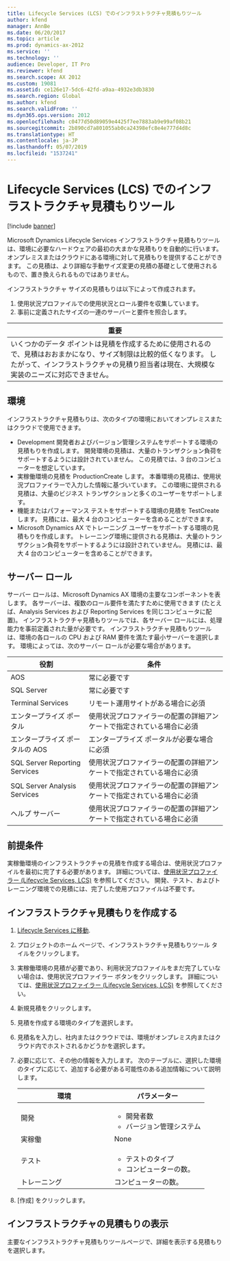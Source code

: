 ```yaml
---
title: Lifecycle Services (LCS) でのインフラストラクチャ見積もりツール
author: kfend
manager: AnnBe
ms.date: 06/20/2017
ms.topic: article
ms.prod: dynamics-ax-2012
ms.service: ''
ms.technology: ''
audience: Developer, IT Pro
ms.reviewer: kfend
ms.search.scope: AX 2012
ms.custom: 19081
ms.assetid: ce126e17-5dc6-42fd-a9aa-4932e3db3830
ms.search.region: Global
ms.author: kfend
ms.search.validFrom: ''
ms.dyn365.ops.version: 2012
ms.openlocfilehash: c0477d50d89059e4425f7ee7883ab9e99af08b21
ms.sourcegitcommit: 2b890cd7a801055ab0ca24398efc8e4e777d4d8c
ms.translationtype: HT
ms.contentlocale: ja-JP
ms.lasthandoff: 05/07/2019
ms.locfileid: "1537241"
---
```

# <a name="infrastructure-estimator-in-lifecycle-services-lcs"></a>Lifecycle Services (LCS) でのインフラストラクチャ見積もりツール

[!include [banner](../../includes/banner.md)]

Microsoft Dynamics Lifecycle Services インフラストラクチャ見積もりツールは、環境に必要なハードウェアの最初の大まかな見積もりを自動的に行います。 オンプレミスまたはクラウドにある環境に対して見積もりを提供することができます。 この見積は、より詳細な手動サイズ変更の見積の基礎として使用されるもので、置き換えられるものではありません。

インフラストラクチャ サイズの見積もりは以下によって作成されます。
1.  使用状況プロファイルでの使用状況とロール要件を収集しています。
2.  事前に定義されたサイズの一連のサーバーと要件を照合します。

| **重要**                                                                                                                                                                                                                 |
|-------------------------------------------------------------------------------------------------------------------------------------------------------------------------------------------------------------------------------|
| いくつかのデータ ポイントは見積を作成するために使用されるので、見積はおおまかになり、サイズ制限は比較的低くなります。 したがって、インフラストラクチャの見積り担当者は現在、大規模な実装のニーズに対応できません。 |

## <a name="environments"></a>環境
インフラストラクチャ見積もりは、次のタイプの環境においてオンプレミスまたはクラウドで使用できます。
-   Development 開発者およびバージョン管理システムをサポートする環境の見積もりを作成します。 開発環境の見積は、大量のトランザクション負荷をサポートするようには設計されていません。 この見積では、3 台のコンピューターを想定しています。
-   実稼働環境の見積を ProductionCreate します。 本番環境の見積は、使用状況プロファイラーで入力した情報に基づいています。 この環境に提供される見積は、大量のビジネス トランザクションと多くのユーザーをサポートします。
-   機能またはパフォーマンス テストをサポートする環境の見積を TestCreate します。 見積には、最大 4 台のコンピューターを含めることができます。
-   Microsoft Dynamics AX でトレーニング ユーザーをサポートする環境の見積もりを作成します。 トレーニング環境に提供される見積は、大量のトランザクション負荷をサポートするようには設計されていません。 見積には、最大 4 台のコンピューターを含めることができます。

## <a name="server-roles"></a>サーバー ロール
サーバー ロールは、Microsoft Dynamics AX 環境の主要なコンポーネントを表します。 各サーバーは、複数のロール要件を満たすために使用できます (たとえば、Analysis Services および Reporting Services を同じコンピュータに配置)。 インフラストラクチャ見積もりツールでは、各サーバー ロールには、処理能力を事前定義された量が必要です。 インフラストラクチャ見積もりツールは、環境の各ロールの CPU および RAM 要件を満たす最小サーバーを選択します。 環境によっては、次のサーバー ロールが必要な場合があります。

| 役割                          | 条件                                                                                 |
|-------------------------------|-------------------------------------------------------------------------------------------|
| AOS                           | 常に必要です                                                                           |
| SQL Server                    | 常に必要です                                                                           |
| Terminal Services             | リモート運用サイトがある場合に必須                                              |
| エンタープライズ ポータル             | 使用状況プロファイラーの配置の詳細アンケートで指定されている場合に必須 |
| エンタープライズ ポータルの AOS     | エンタープライズ ポータルが必要な場合に必須                                                   |
| SQL Server Reporting Services | 使用状況プロファイラーの配置の詳細アンケートで指定されている場合に必須 |
| SQL Server Analysis Services  | 使用状況プロファイラーの配置の詳細アンケートで指定されている場合に必須 |
| ヘルプ サーバー                   | 使用状況プロファイラーの配置の詳細アンケートで指定されている場合に必須 |

## <a name="prerequisites"></a>前提条件
実稼働環境のインフラストラクチャの見積を作成する場合は、使用状況プロファイルを最初に完了する必要があります。 詳細については、[使用状況プロファイラー (Lifecycle Services, LCS)](usage-profiler-lcs.md) を参照してください。 開発、テスト、およびトレーニング環境での見積には、完了した使用プロファイルは不要です。

## <a name="create-an-infrastructure-estimate"></a>インフラストラクチャ見積もりを作成する
1.  [Lifecycle Services に移動](https://lcs.dynamics.com).
2.  プロジェクトのホーム ページで、インフラストラクチャ見積もりツール タイルをクリックします。
3.  実稼働環境の見積が必要であり、利用状況プロファイルをまだ完了していない場合は、使用状況プロファイラー ボタンをクリックします。 詳細については、[使用状況プロファイラー (Lifecycle Services, LCS)](usage-profiler-lcs.md) を参照してください。
4.  新規見積をクリックします。
5.  見積を作成する環境のタイプを選択します。
6.  見積名を入力し、社内またはクラウドでは、環境がオンプレミス内またはクラウド内でホストされるかどうかを選択します。
7.  必要に応じて、その他の情報を入力します。 次のテーブルに、選択した環境のタイプに応じて、追加する必要がある可能性のある追加情報について説明します。

    <table>
    <colgroup>
    <col width="50%" />
    <col width="50%" />
    </colgroup>
    <thead>
    <tr class="header">
    <th>環境</th>
    <th>パラメーター</th>
    </tr>
    </thead>
    <tbody>
    <tr class="odd">
    <td>開発</td>
    <td><ul>
    <li>開発者数</li>
    <li>バージョン管理システム</li>
    </ul></td>
    </tr>
    <tr class="even">
    <td>実稼働</td>
    <td>None</td>
    </tr>
    <tr class="odd">
    <td>テスト</td>
    <td><ul>
    <li>テストのタイプ</li>
    <li>コンピューターの数。</li>
    </ul></td>
    </tr>
    <tr class="even">
    <td>トレーニング</td>
    <td>コンピューターの数。</td>
    </tr>
    </tbody>
    </table>

8.  [作成] をクリックします。

## <a name="view-infrastructure-estimates"></a>インフラストラクチャの見積もりの表示
主要なインフラストラクチャ見積もりツールページで、詳細を表示する見積もりを選択します。





